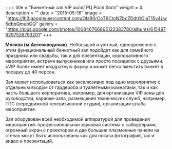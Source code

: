 +++
title = "Банкетный зал VIP холл/  РЦ Ролл Холл"
weight = 4
description = ""
date = "2015-05-16"
image = "https://lh3.googleusercontent.com/OlzB0rOoT9CtoNZbcZDdtGOiaT15v4Lw5dbbQmubGQ"
gallery = "https://plus.google.com/photos/100846766865122383780/albums/6154976297526793201"
+++


**Москва (м.Автозаводская)**. Небольшой и уютный, одновременно с этим функциональный банкетный зал подойдет как для семейного праздника или свадьбы, так и для презентации, корпоративного мероприятия, встречи выпускников или просто посиделок с друзьями. «VIP Холл» имеет квадратную форму и может легко вместить банкет в посадку до 40 персон.
<!--more-->

Зал может использоваться как эксклюзивно под одно мероприятие с отдельным входом от гардероба и туалетными комнатами, так и как часть большого корпоратива, например, для организации VIP зоны для руководства, караоке-зала, размещения технических служб, например, ПТС (передвижной телевизионной студии), организации штаба мероприятия.

Зал оборудован всей необходимой аппаратурой для проведения мероприятий: профессиональная звуковая система с сабвуферами, огромный экран с проектором и две большие плазменные панели на стенах могут быть использованы как для показа фотографий, так и видео и презентаций.
